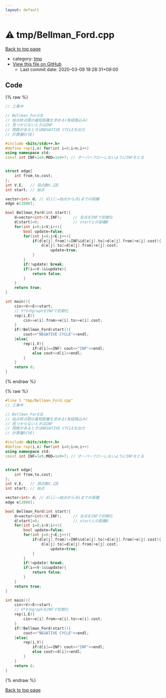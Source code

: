 ```yaml
---
layout: default
---
```


<!-- mathjax config similar to math.stackexchange -->
<script type="text/javascript" async
  src="https://cdnjs.cloudflare.com/ajax/libs/mathjax/2.7.5/MathJax.js?config=TeX-MML-AM_CHTML">
</script>
<script type="text/x-mathjax-config">
  MathJax.Hub.Config({
    TeX: { equationNumbers: { autoNumber: "AMS" }},
    tex2jax: {
      inlineMath: [ ['$','$'] ],
      processEscapes: true
    },
    "HTML-CSS": { matchFontHeight: false },
    displayAlign: "left",
    displayIndent: "2em"
  });
</script>

<script type="text/javascript" src="https://cdnjs.cloudflare.com/ajax/libs/jquery/3.4.1/jquery.min.js"></script>
<script src="https://cdn.jsdelivr.net/npm/jquery-balloon-js@1.1.2/jquery.balloon.min.js" integrity="sha256-ZEYs9VrgAeNuPvs15E39OsyOJaIkXEEt10fzxJ20+2I=" crossorigin="anonymous"></script>
<script type="text/javascript" src="../../assets/js/copy-button.js"></script>
<link rel="stylesheet" href="../../assets/css/copy-button.css" />


# :warning: tmp/Bellman_Ford.cpp

<a href="../../index.html">Back to top page</a>

* category: <a href="../../index.html#fa816edb83e95bf0c8da580bdfd491ef">tmp</a>
* <a href="{{ site.github.repository_url }}/blob/master/tmp/Bellman_Ford.cpp">View this file on GitHub</a>
    - Last commit date: 2020-03-09 19:28:31+09:00




## Code

<a id="unbundled"></a>
{% raw %}
```cpp
// 工事中

// Bellman_Ford法
// 始点終点間の最短距離を求める(負経路込み)
// 見つからないときはINF
// 閉路があるときはNEGATIVE CYCLEを出力
// 計算量O(VE)

#include <bits/stdc++.h>
#define rep(i,n) for(int i=0;i<n;i++)
using namespace std;
const int INF=1e9,MOD=1e9+7; // オーバーフローしないようにINFをとる


struct edge{
	int from,to,cost;
};
int V,E;   // 頂点数V,辺E
int start; // 始点

vector<int> d; // d[i]:=始点から点iまでの距離
edge e[2000];

bool Bellman_Ford(int start){
    d=vector<int>(V,INF);     // 全点をINFで初期化
    d[start]=0;               // startとの距離0
    for(int i=0;i<V;i++){
		bool update=false;
        for(int j=0;j<E;j++){
            if(d[e[j].from]!=INF&&d[e[j].to]>d[e[j].from]+e[j].cost){
                d[e[j].to]=d[e[j].from]+e[j].cost;
                    update=true;
            }
        }
		if(!update) break;
		if(i==V-1&&update){
			return false;
		}
    }
    return true;
}

int main(){
	cin>>V>>E>>start;
	// V*VのgraphをINFで初期化
    rep(i,E){
        cin>>e[i].from>>e[i].to>>e[i].cost;
    }
	if(!Bellman_Ford(start)){
		cout<<"NEGATIVE CYCLE"<<endl;
	}else{
		rep(i,V){
	        if(d[i]==INF) cout<<"INF"<<endl;
	        else cout<<d[i]<<endl;
	    }
	}
	return 0;
}

```
{% endraw %}

<a id="bundled"></a>
{% raw %}
```cpp
#line 1 "tmp/Bellman_Ford.cpp"
// 工事中

// Bellman_Ford法
// 始点終点間の最短距離を求める(負経路込み)
// 見つからないときはINF
// 閉路があるときはNEGATIVE CYCLEを出力
// 計算量O(VE)

#include <bits/stdc++.h>
#define rep(i,n) for(int i=0;i<n;i++)
using namespace std;
const int INF=1e9,MOD=1e9+7; // オーバーフローしないようにINFをとる


struct edge{
	int from,to,cost;
};
int V,E;   // 頂点数V,辺E
int start; // 始点

vector<int> d; // d[i]:=始点から点iまでの距離
edge e[2000];

bool Bellman_Ford(int start){
    d=vector<int>(V,INF);     // 全点をINFで初期化
    d[start]=0;               // startとの距離0
    for(int i=0;i<V;i++){
		bool update=false;
        for(int j=0;j<E;j++){
            if(d[e[j].from]!=INF&&d[e[j].to]>d[e[j].from]+e[j].cost){
                d[e[j].to]=d[e[j].from]+e[j].cost;
                    update=true;
            }
        }
		if(!update) break;
		if(i==V-1&&update){
			return false;
		}
    }
    return true;
}

int main(){
	cin>>V>>E>>start;
	// V*VのgraphをINFで初期化
    rep(i,E){
        cin>>e[i].from>>e[i].to>>e[i].cost;
    }
	if(!Bellman_Ford(start)){
		cout<<"NEGATIVE CYCLE"<<endl;
	}else{
		rep(i,V){
	        if(d[i]==INF) cout<<"INF"<<endl;
	        else cout<<d[i]<<endl;
	    }
	}
	return 0;
}

```
{% endraw %}

<a href="../../index.html">Back to top page</a>

